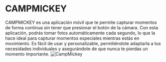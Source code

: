 # CAMPMICKEY
CAMPMICKEY es una aplicación móvil que te permite capturar momentos de forma continua sin tener que presionar el botón de la cámara. Con esta aplicación, podrás tomar fotos automáticamente cada segundo, lo que la hace ideal para capturar momentos especiales mientras estás en movimiento. Es fácil de usar y personalizable, permitiéndote adaptarla a tus necesidades individuales y asegurándote de que nunca te pierdas un momento importante.
![CampMickey](https://asset.cloudinary.com/dhysyvasz/9141d929d9bbc12a35d41b8926267b23)

